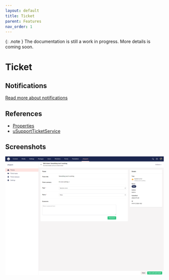 ```yaml
---
layout: default
title: Ticket
parent: Features
nav_order: 1
---
```


{: .note }
The documentation is still a work in progress. More details is coming soon.

# Ticket

## Notifications
[Read more about notifications](/docs/extend.html#extend)

## References
- [Properties](/docs/references/tables.html#usupportticket)
- [uSupportTicketService](/docs/references/services.html#usupportticketservice)

## Screenshots

<img src="/assets/editTicket.PNG">